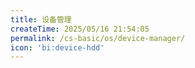 ```yaml
---
title: 设备管理
createTime: 2025/05/16 21:54:05
permalink: /cs-basic/os/device-manager/
icon: 'bi:device-hdd'
---
```

